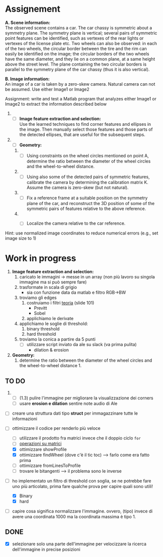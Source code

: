 # Assignement

**A. Scene information:**   
The observed scene contains a car. The car chassy is symmetric about a symmetry plane. The symmetry plane is vertical; several pairs of symmetric point features can be identified, such as vertexes of the rear lights or vertexes of the license plate etc.
Two wheels can also be observed: in each of the two wheels, the circular border between the tire and the rim can easily be identified on the image; the circular borders of the two wheels have the same diameter, and they lie on a common plane, at a same height above the street level. The plane containing the two circular borders is parallel to the symmetry plane of the car chassy (thus it is also vertical).

**B. Image information:**   
An image of a car is taken by a zero-skew camera. Natural camera can not be assumed. Use either Image1 or Image2   

Assignment: write and test a Matlab program that analyzes either Image1 or Image2 to extract the information described below

1. - [ ] **Image feature extraction and selection:**    
Use the learned techniques to find corner features and ellipses in the image. Then manually select those features and those parts of the detected ellipses, that are useful for the subsequent steps.
2. - [ ] **Geometry:**
    1. - [ ] Using constraints on the wheel circles mentioned on point A, determine the ratio between the diameter of the wheel circles and the wheel-to-wheel distance.
    2. - [ ] Using also some of the detected pairs of symmetric features, calibrate the camera by determining the calibration matrix K. Assume the camera is zero-skew (but not natural).
    3. - [ ] Fix a reference frame at a suitable position on the symmetry plane of the car, and reconstruct the 3D position of some of the symmetric pairs of features relative to the above reference.
    4. - [ ] Localize the camera relative to the car reference.


Hint: use normalized image coordinates to reduce numerical errors (e.g., set image size to 1)



# Work in progress
1. **Image feature extraction and selection:**  
    1. caricato le immagini -> messe in un array (non più lavoro su singola immagine ma si può sempre fare)
    2. trasformate in scala di grigio
        - sia con funzione data da matlab e filtro RGB->BW
    3.  troviamo gli  edges
        1. costruiamo i filtri [teoria](theory/2018_Digital_Image_Filters.pdf) (slide 101)
            - Previtt
            - Sobel
        2. applichiamo le derivate
    4. applichiamo le soglie di threshold:
        1. binary threshold
        2. hard threshold
    5. troviamo la conica a partire da 5 punti
        - [ ] utilizzare script inviato da ale su slack (va prima pulita)
            - dilation & erosion

2. **Geometry:**
    1. determine the ratio between the diameter of the wheel circles and the wheel-to-wheel distance
        1.


## TO DO
1. - [ ] (1.3) pulire l'immagine per migliorare la visualizzazione dei corners
    - [ ] usare **erosion e dilation** sentire note audio di Ale

- [ ] creare una struttura dati tipo **struct** per immagazzinare tutte le informazioni

- [ ] ottimizzare il codice per renderlo più veloce
    - [ ] utilizzare il prodotto fra matrici invece che il doppio ciclo `for`
    - [ ] [operazioni su matrici](https://it.mathworks.com/matlabcentral/answers/302402-how-to-select-some-part-of-a-matrix)
    - [x] ottimizzare showProfile
    - [x] ottimizzare findWheel (dove c'è il tic toc) --> farlo come era fatto prima
    - [ ] ottimizzare fromLinesToProfile
    - [ ] trovare le bitangenti --> il problema sono le inverse

- [ ] ho implementato un filtro di threshold con soglia, se ne potrebbe fare uno più articolato, prima fare qualche prova per capire quali sono utili!
    - [x] Binary
    - [x] hard

- [ ] capire cosa significa normalizzare l'immagine. ovvero, (tipo) invece di avere una coordinata 1000 ma la coordinata massima è tipo 1.

## DONE
- [x] selezionare solo una parte dell'immagine per velocizzare la ricerca dell'immagine in precise posizioni
